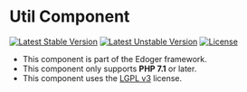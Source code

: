# Util Component #

[![Latest Stable Version](https://poser.pugx.org/edoger/util/v/stable)](https://packagist.org/packages/edoger/util)
[![Latest Unstable Version](https://poser.pugx.org/edoger/util/v/unstable)](https://packagist.org/packages/edoger/util)
[![License](https://poser.pugx.org/edoger/util/license)](https://packagist.org/packages/edoger/util)

- This component is part of the Edoger framework.
- This component only supports **PHP 7.1** or later.
- This component uses the [LGPL v3](https://www.gnu.org/licenses/lgpl-3.0.en.html) license.
